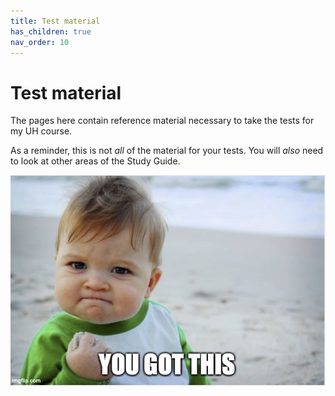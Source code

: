 ```yaml
---
title: Test material
has_children: true
nav_order: 10
---
```


# Test material
The pages here contain reference material necessary to take the tests for my UH course. 

As a reminder, this is not *all* of the material for your tests. You will *also* need to look at other areas of the Study Guide.

![Meme](meme_test.png)